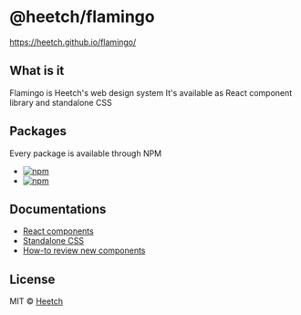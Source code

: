 # @heetch/flamingo

https://heetch.github.io/flamingo/

## What is it

Flamingo is Heetch's web design system
It's available as React component library and standalone CSS

## Packages

Every package is available through NPM

- [![npm](https://img.shields.io/npm/v/@heetch/flamingo-react.svg?label=@heetch/flamingo-react)](https://www.npmjs.com/package/@heetch/flamingo-react)
- [![npm](https://img.shields.io/npm/v/@heetch/flamingo-css.svg?label=@heetch/flamingo-css)](https://www.npmjs.com/package/@heetch/flamingo-css)

## Documentations

- [React components](packages/react/README.md)
- [Standalone CSS](packages/css/README.md)
- [How-to review new components](docs/how-to-review-new-components.md)

## License

MIT © [Heetch](https://github.com/heetch)
